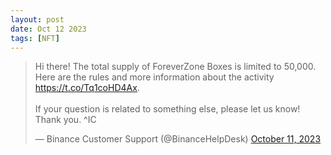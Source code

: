 ```yaml
---
layout: post
date: Oct 12 2023
tags: [NFT]
---
```


<blockquote class="twitter-tweet"><p lang="en" dir="ltr">Hi there! The total supply of ForeverZone Boxes is limited to 50,000. Here are the rules and more information about the activity <a href="https://t.co/Tq1coHD4Ax">https://t.co/Tq1coHD4Ax</a>. <br><br>If your question is related to something else, please let us know! Thank you. ^IC</p>&mdash; Binance Customer Support (@BinanceHelpDesk) <a href="https://twitter.com/BinanceHelpDesk/status/1712166831723548985?ref_src=twsrc%5Etfw">October 11, 2023</a></blockquote> <script async src="https://platform.twitter.com/widgets.js" charset="utf-8"></script>
